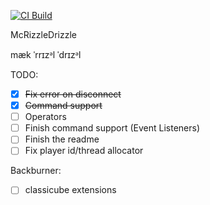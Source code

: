 [![CI Build](https://github.com/illegitimate-egg/mcrizzledizzle/actions/workflows/build.yml/badge.svg)](https://github.com/illegitimate-egg/mcrizzledizzle/actions/workflows/build.yml)

McRizzleDrizzle

mæk ˈrrɪzᵊl ˈdrɪzᵊl

TODO:
- [x] ~~Fix error on disconnect~~
- [x] ~~Command support~~
- [ ] Operators
- [ ] Finish command support (Event Listeners)
- [ ] Finish the readme
- [ ] Fix player id/thread allocator

Backburner: 
- [ ] classicube extensions
